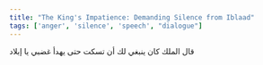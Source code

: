 ```yaml
---
title: "The King's Impatience: Demanding Silence from Iblaad"
tags: ['anger', 'silence', 'speech', "dialogue"]
---
```


 قال الملك كان ينبغي لك أن تسكت حتى يهدأ غضبي يا إبلاد
